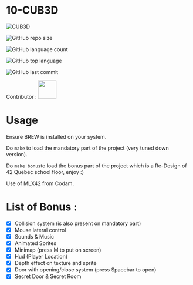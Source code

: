 # 10-CUB3D

![CUB3D](https://github.com/byaliego/42-project-badges/blob/main/badges/cub3d-bonus.png)

![GitHub repo size](https://img.shields.io/github/repo-size/xDeadpoolx/10-CUB3D?style=for-the-badge)

![GitHub language count](https://img.shields.io/github/languages/count/xDeadpoolx/10-CUB3D?style=for-the-badge)

![GitHub top language](https://img.shields.io/github/languages/top/xDeadpoolx/10-CUB3D?style=for-the-badge)

![GitHub last commit](https://img.shields.io/github/last-commit/xDeadpoolx/10-CUB3D?style=for-the-badge)

Contributor : <a href="https://github.com/Mbertin44"><img src="https://avatars.githubusercontent.com/u/100396045?v=4" width="50" height="50" /></a>

# Usage

Ensure BREW is installed on your system.

Do `make` to load the mandatory part of the project (very tuned down version).

Do `make bonus`to load the bonus part of the project which is a Re-Design of 42 Quebec school floor, enjoy :)

Use of MLX42 from Codam.

# List of Bonus :
- [X] Collision system (is also present on mandatory part)
- [X] Mouse lateral control
- [X] Sounds & Music
- [X] Animated Sprites
- [X] Minimap (press M to put on screen)
- [X] Hud (Player Location)
- [X] Depth effect on texture and sprite
- [X] Door with opening/close system (press Spacebar to open)
- [X] Secret Door & Secret Room

